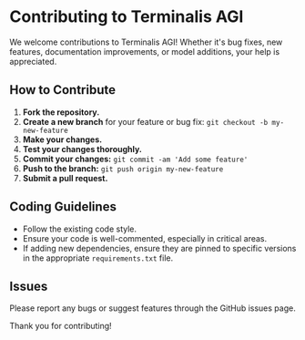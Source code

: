 # Contributing to Terminalis AGI

We welcome contributions to Terminalis AGI! Whether it's bug fixes, new features, documentation improvements, or model additions, your help is appreciated.

## How to Contribute
1.  **Fork the repository.**
2.  **Create a new branch** for your feature or bug fix: `git checkout -b my-new-feature`
3.  **Make your changes.**
4.  **Test your changes thoroughly.**
5.  **Commit your changes:** `git commit -am 'Add some feature'`
6.  **Push to the branch:** `git push origin my-new-feature`
7.  **Submit a pull request.**

## Coding Guidelines
*   Follow the existing code style.
*   Ensure your code is well-commented, especially in critical areas.
*   If adding new dependencies, ensure they are pinned to specific versions in the appropriate `requirements.txt` file.

## Issues
Please report any bugs or suggest features through the GitHub issues page.

Thank you for contributing!
